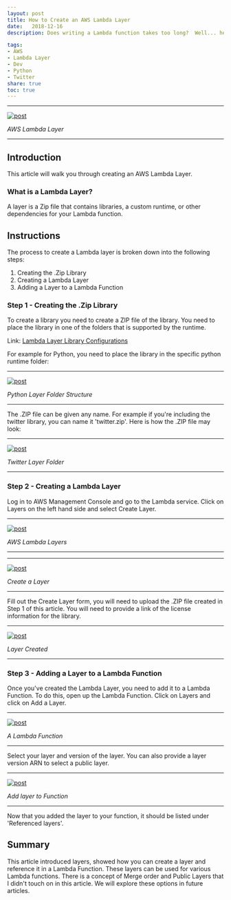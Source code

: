 ```yaml
---
layout: post
title: How to Create an AWS Lambda Layer
date:   2018-12-16
description: Does writing a Lambda function takes too long?  Well... here is how you can save time by layering libraries, custom runtime, or other dependencies all the way down.

tags:
- AWS
- Lambda Layer
- Dev
- Python
- Twitter
share: true
toc: true
---
```


---

[![post][1]][1]

*AWS Lambda Layer*

---

## Introduction
This article will walk you through creating an AWS Lambda Layer.  

### What is a Lambda Layer?

A layer is a Zip file that contains libraries, a custom runtime, or other dependencies for your Lambda function.

## Instructions
The process to create a Lambda layer is broken down into the following steps:

1. Creating the .Zip Library
1. Creating a Lambda Layer
1. Adding a Layer to a Lambda Function

### Step 1 - Creating the .Zip Library
To create a library you need to create a ZIP file of the library.  You need to place the library in one of the folders that is supported by the runtime.

Link: [Lambda Layer Library Configurations](https://docs.aws.amazon.com/lambda/latest/dg/configuration-layers.html#configuration-layers-path)

For example for Python, you need to place the library in the specific python runtime folder:

---

[![post][2]][2]

*Python Layer Folder Structure*

---

The .ZIP file can be given any name.  For example if you're including the twitter library, you can name it 'twitter.zip'.  Here is how the .ZIP file may look:

---

[![post][3]][3]

*Twitter Layer Folder*

---

### Step 2 - Creating a Lambda Layer
Log in to AWS Management Console and go to the Lambda service.  Click on Layers on the left hand side and select Create Layer.

---

[![post][4]][4]

*AWS Lambda Layers*

---

---

[![post][5]][5]

*Create a Layer*

---

Fill out the Create Layer form, you will need to upload the .ZIP file created in Step 1 of this article.  You will need to provide a link of the license information for the library.

---

[![post][6]][6]

*Layer Created*

---

### Step 3 - Adding a Layer to a Lambda Function
Once you've created the Lambda Layer, you need to add it to a Lambda Function.  To do this, open up the Lambda Function.  Click on Layers and click on Add a Layer.

---

[![post][7]][7]

*A Lambda Function*

---

Select your layer and version of the layer.  You can also provide a layer version ARN to select a public layer.

---

[![post][8]][8]

*Add layer to Function*

---

Now that you added the layer to your function, it should be listed under 'Referenced layers'.

## Summary

This article introduced layers, showed how you can create a layer and reference it in a Lambda Function.  These layers can be used for various Lambda functions.  There is a concept of Merge order and Public Layers that I didn't touch on in this article.  We will explore these options in future articles.


[1]: ./../../../assets/images/2018-12-16-HowToCreateAnAWSLambdaLayer/P3-Image01.PNG
[2]: ./../../../assets/images/2018-12-16-HowToCreateAnAWSLambdaLayer/P3-Image03.PNG
[3]: ./../../../assets/images/2018-12-16-HowToCreateAnAWSLambdaLayer/P3-Image05.PNG
[4]: ./../../../assets/images/2018-12-16-HowToCreateAnAWSLambdaLayer/P3-Image02.PNG
[5]: ./../../../assets/images/2018-12-16-HowToCreateAnAWSLambdaLayer/P3-Image04.PNG
[6]: ./../../../assets/images/2018-12-16-HowToCreateAnAWSLambdaLayer/P3-Image06.PNG
[7]: ./../../../assets/images/2018-12-16-HowToCreateAnAWSLambdaLayer/P3-Image07.PNG
[8]: ./../../../assets/images/2018-12-16-HowToCreateAnAWSLambdaLayer/P3-Image08.PNG
